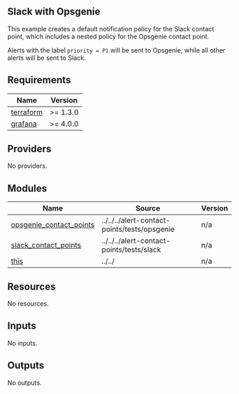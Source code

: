 ## Slack with Opsgenie
This example creates a default notification policy for the Slack contact point, which includes a nested policy for the Opsgenie contact point.

Alerts with the label `priority = P1` will be sent to Opsgenie, while all other alerts will be sent to Slack.
<!-- BEGINNING OF PRE-COMMIT-TERRAFORM DOCS HOOK -->
## Requirements

| Name | Version |
|------|---------|
| <a name="requirement_terraform"></a> [terraform](#requirement\_terraform) | >= 1.3.0 |
| <a name="requirement_grafana"></a> [grafana](#requirement\_grafana) | >= 4.0.0 |

## Providers

No providers.

## Modules

| Name | Source | Version |
|------|--------|---------|
| <a name="module_opsgenie_contact_points"></a> [opsgenie\_contact\_points](#module\_opsgenie\_contact\_points) | ../../../alert-contact-points/tests/opsgenie | n/a |
| <a name="module_slack_contact_points"></a> [slack\_contact\_points](#module\_slack\_contact\_points) | ../../../alert-contact-points/tests/slack | n/a |
| <a name="module_this"></a> [this](#module\_this) | ../../ | n/a |

## Resources

No resources.

## Inputs

No inputs.

## Outputs

No outputs.
<!-- END OF PRE-COMMIT-TERRAFORM DOCS HOOK -->
